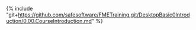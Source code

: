 {% include "git+https://github.com/safesoftware/FMETraining.git/DesktopBasic0Introduction/0.00.CourseIntroduction.md" %}
